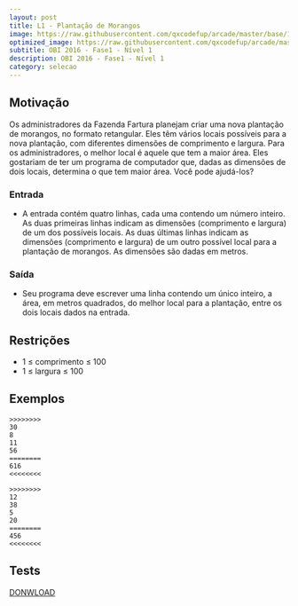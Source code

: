 ```yaml
---
layout: post
title: L1 - Plantação de Morangos
image: https://raw.githubusercontent.com/qxcodefup/arcade/master/base/155/__capa.jpg
optimized_image: https://raw.githubusercontent.com/qxcodefup/arcade/master/base/.thumb/155/Readme.jpg
subtitle: OBI 2016 - Fase1 - Nível 1
description: OBI 2016 - Fase1 - Nível 1
category: selecao
---
```

<!-- DON'T EDIT THIS FILE, GENERATED BY SCRIPT -->
<!-- DON'T EDIT THIS FILE, GENERATED BY SCRIPT -->
<!-- DON'T EDIT THIS FILE, GENERATED BY SCRIPT -->
<!-- DON'T EDIT THIS FILE, GENERATED BY SCRIPT -->
<!-- DON'T EDIT THIS FILE, GENERATED BY SCRIPT -->


## Motivação

Os administradores da Fazenda Fartura planejam criar uma nova plantação de morangos, no formato retangular. Eles têm vários locais possíveis para a nova plantação, com diferentes dimensões de comprimento e largura. Para os administradores, o melhor local é aquele que tem a maior área. Eles gostariam de ter um programa de computador que, dadas as dimensões de dois locais, determina o que tem maior área. Você pode ajudá-los?

### Entrada

- A entrada contém quatro linhas, cada uma contendo um número inteiro. As duas primeiras linhas indicam as dimensões (comprimento e largura) de um dos possíveis locais. As duas últimas linhas indicam as dimensões (comprimento e largura) de um outro possível local para a plantação de morangos. As dimensões são dadas em metros.

### Saída

- Seu programa deve escrever uma linha contendo um único inteiro, a área, em metros quadrados, do melhor local para a plantação, entre os dois locais dados na entrada.

## Restrições

*   1 ≤ comprimento ≤ 100
*   1 ≤ largura ≤ 100

## Exemplos

```
>>>>>>>>
30
8
11
56
========
616
<<<<<<<<

>>>>>>>>
12
38
5
20
========
456
<<<<<<<<
```


## Tests
[DONWLOAD](https://raw.githubusercontent.com/qxcodefup/arcade/master/base/155/t.tio)

